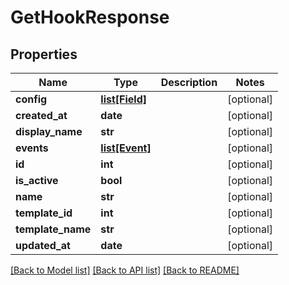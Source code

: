 # GetHookResponse

## Properties
Name | Type | Description | Notes
------------ | ------------- | ------------- | -------------
**config** | [**list[Field]**](Field.md) |  | [optional] 
**created_at** | **date** |  | [optional] 
**display_name** | **str** |  | [optional] 
**events** | [**list[Event]**](Event.md) |  | [optional] 
**id** | **int** |  | [optional] 
**is_active** | **bool** |  | [optional] 
**name** | **str** |  | [optional] 
**template_id** | **int** |  | [optional] 
**template_name** | **str** |  | [optional] 
**updated_at** | **date** |  | [optional] 

[[Back to Model list]](../README.md#documentation-for-models) [[Back to API list]](../README.md#documentation-for-api-endpoints) [[Back to README]](../README.md)

